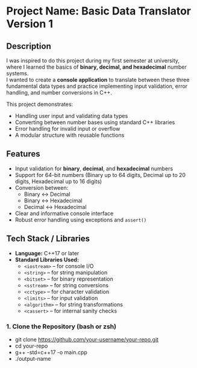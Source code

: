 # Project Name: Basic Data Translator Version 1

## Description
I was inspired to do this project during my first semester at university, where I learned the basics of **binary, decimal, and hexadecimal** number systems.  
I wanted to create a **console application** to translate between these three fundamental data types and practice implementing input validation, error handling, and number conversions in C++.  

This project demonstrates:
- Handling user input and validating data types
- Converting between number bases using standard C++ libraries
- Error handling for invalid input or overflow
- A modular structure with reusable functions

## Features
- Input validation for **binary**, **decimal**, and **hexadecimal** numbers
- Support for 64-bit numbers (Binary up to 64 digits, Decimal up to 20 digits, Hexadecimal up to 16 digits)
- Conversion between:
  - Binary ↔ Decimal
  - Binary ↔ Hexadecimal
  - Decimal ↔ Hexadecimal
- Clear and informative console interface
- Robust error handling using exceptions and `assert()`

## Tech Stack / Libraries
- **Language:** C++17 or later  
- **Standard Libraries Used:**
  - `<iostream>` – for console I/O  
  - `<string>` – for string manipulation  
  - `<bitset>` – for binary representation  
  - `<sstream>` – for string conversions  
  - `<cctype>` – for character validation  
  - `<limits>` – for input validation  
  - `<algorithm>` – for string transformations  
  - `<cassert>` – for internal sanity checks  


### 1. Clone the Repository (bash or zsh)
- git clone https://github.com/your-username/your-repo.git
- cd your-repo
- g++ -std=c++17 -o <output-name> main.cpp
- ./output-name
